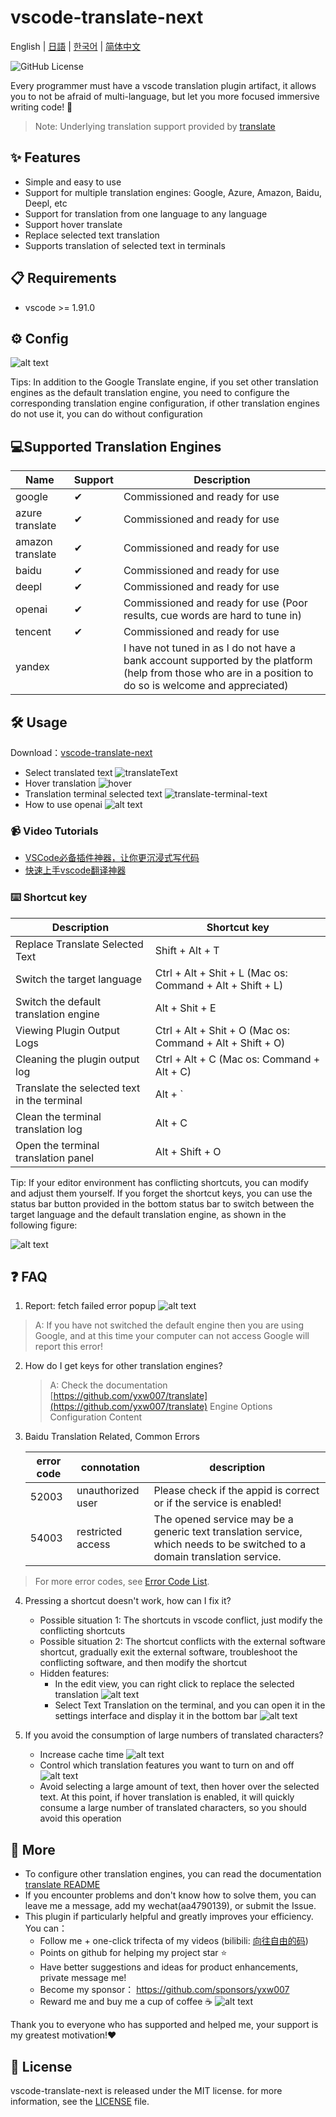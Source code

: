 # vscode-translate-next

English | [日語](README_ja.md) | [한국어](README_ko.md) | [简体中文](README_zh-CN.md)

![GitHub License](https://img.shields.io/github/license/yxw007/vscode-translate-next)

Every programmer must have a vscode translation plugin artifact, it allows you to not be afraid of multi-language, but let you more focused immersive writing code! 🚀

> Note: Underlying translation support provided by [translate](https://github.com/yxw007/translate)

## ✨ Features

- Simple and easy to use
- Support for multiple translation engines: Google, Azure, Amazon, Baidu, Deepl, etc
- Support for translation from one language to any language
- Support hover translate
- Replace selected text translation
- Supports translation of selected text in terminals

## 📋 Requirements

- vscode >= 1.91.0

## ⚙️ Config

  ![alt text](assets/images/config.jpg)

  Tips: In addition to the Google Translate engine, if you set other translation engines as the default translation engine, you need to configure the corresponding translation engine configuration, if other translation engines do not use it, you can do without configuration

## 💻Supported Translation Engines  

| Name             | Support | Description                                                                                                                                               |
| ---------------- | ------- | --------------------------------------------------------------------------------------------------------------------------------------------------------- |
| google           | ✔       | Commissioned and ready for use                                                                                                                            |
| azure translate  | ✔       | Commissioned and ready for use                                                                                                                            |
| amazon translate | ✔       | Commissioned and ready for use                                                                                                                            |
| baidu            | ✔       | Commissioned and ready for use                                                                                                                            |
| deepl            | ✔       | Commissioned and ready for use                                                                                                                            |
| openai           | ✔       | Commissioned and ready for use     (Poor results, cue words are hard to tune in)                                                                          |
| tencent          | ✔       | Commissioned and ready for use                                                                                                                            |
| yandex           |         | I have not tuned in as I do not have a bank account supported by the platform (help from those who are in a position to do so is welcome and appreciated) |

## 🛠️ Usage

Download：[vscode-translate-next](https://marketplace.visualstudio.com/items?itemName=yxw007.vscode-translate-next)

- Select translated text
  ![translateText](assets/images/usage.gif)
- Hover translation
  ![hover](assets/images/hover.gif)
- Translation terminal selected text
  ![translate-terminal-text](assets/images/translate-terminal-text.gif)
- How to use openai 
  ![alt text](assets/images/open_ai_usage.gif)

### 📹 Video Tutorials
- [VSCode必备插件神器，让你更沉浸式写代码](https://www.bilibili.com/video/BV1Y1zMYQEbi/?vd_source=eaea9ad794278c4e15f13efa6d046736)
- [快速上手vscode翻译神器](https://www.bilibili.com/video/BV1eVzZYoEkf/?vd_source=eaea9ad794278c4e15f13efa6d046736)
    
### ⌨️ Shortcut key

| Description                                 | Shortcut key                                              |
| ------------------------------------------- | --------------------------------------------------------- |
| Replace Translate Selected Text             | Shift + Alt + T                                           |
| Switch the target language                  | Ctrl + Alt + Shit + L (Mac os: Command + Alt + Shift + L) |
| Switch the default translation engine       | Alt + Shit + E                                            |
| Viewing Plugin Output Logs                  | Ctrl + Alt + Shit + O (Mac os: Command + Alt + Shift + O) |
| Cleaning the plugin output log              | Ctrl + Alt + C   (Mac os: Command + Alt + C)              |
| Translate the selected text in the terminal | Alt + `                                                   |
| Clean the terminal translation log          | Alt + C                                                   |
| Open the terminal translation panel         | Alt + Shift + O                                           |

Tip: If your editor environment has conflicting shortcuts, you can modify and adjust them yourself. If you forget the shortcut keys, you can use the status bar button provided in the bottom status bar to switch between the target language and the default translation engine, as shown in the following figure:

![alt text](assets/images/image.png)

## ❓ FAQ

1. Report: fetch failed error popup
    ![alt text](assets/images/error-1.png)

  > A: If you have not switched the default engine then you are using Google, and at this time your computer can not access Google will report this error!

2. How do I get keys for other translation engines?

   > A: Check the documentation [https://github.com/yxw007/translate](https://github.com/yxw007/translate) Engine Options Configuration Content

3. Baidu Translation Related, Common Errors

    | error code | connotation       | description                                                                                                               |
    | ---------- | ----------------- | ------------------------------------------------------------------------------------------------------------------------- |
    | 52003      | unauthorized user | Please check if the appid is correct or if the service is enabled!                                                        |
    | 54003      | restricted access | The opened service may be a generic text translation service, which needs to be switched to a domain translation service. |
    
  > For more error codes, see [Error Code List](https://api.fanyi.baidu.com/doc/22).

4. Pressing a shortcut doesn't work, how can I fix it?
    - Possible situation 1: The shortcuts in vscode conflict, just modify the conflicting shortcuts
    - Possible situation 2: The shortcut conflicts with the external software shortcut, gradually exit the external software, troubleshoot the conflicting software, and then modify the shortcut
    - Hidden features:
      - In the edit view, you can right click to replace the selected translation
        ![alt text](/assets/images/right-click-translate.gif)
      - Select Text Translation on the terminal, and you can open it in the settings interface and display it in the bottom bar
        ![alt text](/assets/images/click-bottom-translate-bar.gif)

5. If you avoid the consumption of large numbers of translated characters?
   - Increase cache time
     ![alt text](/assets/images/add-cache-time.png)
   - Control which translation features you want to turn on and off
    ![alt text](/assets/images/custom-feature.png)
   - Avoid selecting a large amount of text, then hover over the selected text. At this point, if hover translation is enabled, it will quickly consume a large number of translated characters, so you should avoid this operation


## 📢 More

- To configure other translation engines, you can read the documentation [translate README](https://github.com/yxw007/translate/blob/master/README_zh-CN.md)
- If you encounter problems and don't know how to solve them, you can leave me a message, add my wechat(aa4790139), or submit the Issue.
- This plugin if particularly helpful and greatly improves your efficiency. You can：
    - Follow me + one-click trifecta of my videos (bilibili: [向往自由的码](https://space.bilibili.com/3546754775517426?spm_id_from=333.788.0.0))
    - Points on github for helping my project star ⭐
    - Have better suggestions and ideas for product enhancements, private message me!
    - Become my sponsor： https://github.com/sponsors/yxw007
    - Reward me and buy me a cup of coffee ☕
        ![alt text](assets/images/give_a_reward.jpg)

Thank you to everyone who has supported and helped me, your support is my greatest motivation!❤️

## 📄 License

vscode-translate-next is released under the MIT license. for more information, see the [LICENSE](./LICENSE) file.
